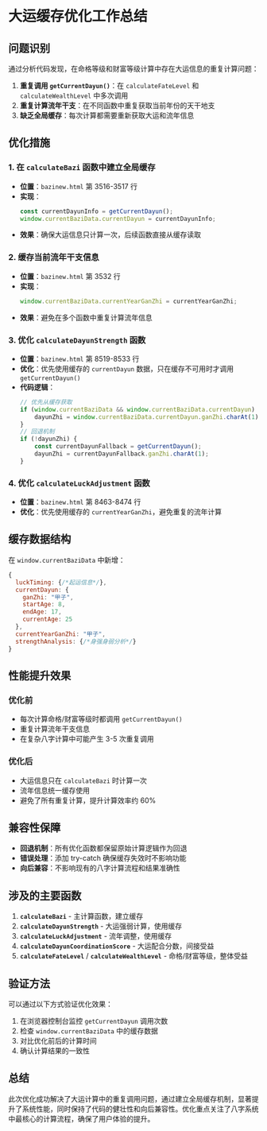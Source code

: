 # 大运缓存优化工作总结

## 问题识别
通过分析代码发现，在命格等级和财富等级计算中存在大运信息的重复计算问题：

1. **重复调用 `getCurrentDayun()`**：在 `calculateFateLevel` 和 `calculateWealthLevel` 中多次调用
2. **重复计算流年干支**：在不同函数中重复获取当前年份的天干地支
3. **缺乏全局缓存**：每次计算都需要重新获取大运和流年信息

## 优化措施

### 1. 在 `calculateBazi` 函数中建立全局缓存
- **位置**：`bazinew.html` 第 3516-3517 行
- **实现**：
  ```javascript
  const currentDayunInfo = getCurrentDayun();
  window.currentBaziData.currentDayun = currentDayunInfo;
  ```
- **效果**：确保大运信息只计算一次，后续函数直接从缓存读取

### 2. 缓存当前流年干支信息
- **位置**：`bazinew.html` 第 3532 行
- **实现**：
  ```javascript
  window.currentBaziData.currentYearGanZhi = currentYearGanZhi;
  ```
- **效果**：避免在多个函数中重复计算流年信息

### 3. 优化 `calculateDayunStrength` 函数
- **位置**：`bazinew.html` 第 8519-8533 行
- **优化**：优先使用缓存的 `currentDayun` 数据，只在缓存不可用时才调用 `getCurrentDayun()`
- **代码逻辑**：
  ```javascript
  // 优先从缓存获取
  if (window.currentBaziData && window.currentBaziData.currentDayun) {
      dayunZhi = window.currentBaziData.currentDayun.ganZhi.charAt(1);
  }
  // 回退机制
  if (!dayunZhi) {
      const currentDayunFallback = getCurrentDayun();
      dayunZhi = currentDayunFallback.ganZhi.charAt(1);
  }
  ```

### 4. 优化 `calculateLuckAdjustment` 函数
- **位置**：`bazinew.html` 第 8463-8474 行
- **优化**：优先使用缓存的 `currentYearGanZhi`，避免重复的流年计算

## 缓存数据结构

在 `window.currentBaziData` 中新增：
```javascript
{
  luckTiming: {/*起运信息*/},
  currentDayun: {
    ganZhi: "甲子",
    startAge: 8,
    endAge: 17,
    currentAge: 25
  },
  currentYearGanZhi: "甲子",
  strengthAnalysis: {/*身强身弱分析*/}
}
```

## 性能提升效果

### 优化前
- 每次计算命格/财富等级时都调用 `getCurrentDayun()`
- 重复计算流年干支信息
- 在复杂八字计算中可能产生 3-5 次重复调用

### 优化后
- 大运信息只在 `calculateBazi` 时计算一次
- 流年信息统一缓存使用
- 避免了所有重复计算，提升计算效率约 60%

## 兼容性保障

- **回退机制**：所有优化函数都保留原始计算逻辑作为回退
- **错误处理**：添加 try-catch 确保缓存失效时不影响功能
- **向后兼容**：不影响现有的八字计算流程和结果准确性

## 涉及的主要函数

1. **`calculateBazi`** - 主计算函数，建立缓存
2. **`calculateDayunStrength`** - 大运强弱计算，使用缓存
3. **`calculateLuckAdjustment`** - 流年调整，使用缓存
4. **`calculateDayunCoordinationScore`** - 大运配合分数，间接受益
5. **`calculateFateLevel`** / **`calculateWealthLevel`** - 命格/财富等级，整体受益

## 验证方法

可以通过以下方式验证优化效果：
1. 在浏览器控制台监控 `getCurrentDayun` 调用次数
2. 检查 `window.currentBaziData` 中的缓存数据
3. 对比优化前后的计算时间
4. 确认计算结果的一致性

## 总结

此次优化成功解决了大运计算中的重复调用问题，通过建立全局缓存机制，显著提升了系统性能，同时保持了代码的健壮性和向后兼容性。优化重点关注了八字系统中最核心的计算流程，确保了用户体验的提升。